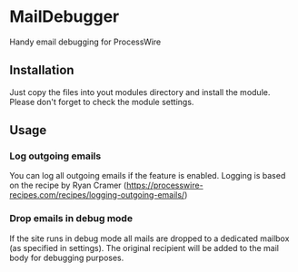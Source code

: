 # MailDebugger
Handy email debugging for ProcessWire


## Installation
Just copy the files into yout modules directory and install the module. Please don't forget to check the module settings.

## Usage

### Log outgoing emails
You can log all outgoing emails if the feature is enabled. Logging is based on the recipe by Ryan Cramer (https://processwire-recipes.com/recipes/logging-outgoing-emails/)

### Drop emails in debug mode
If the site runs in debug mode all mails are dropped to a dedicated mailbox (as specified in settings). The original recipient will be added to the mail body for debugging purposes. 

